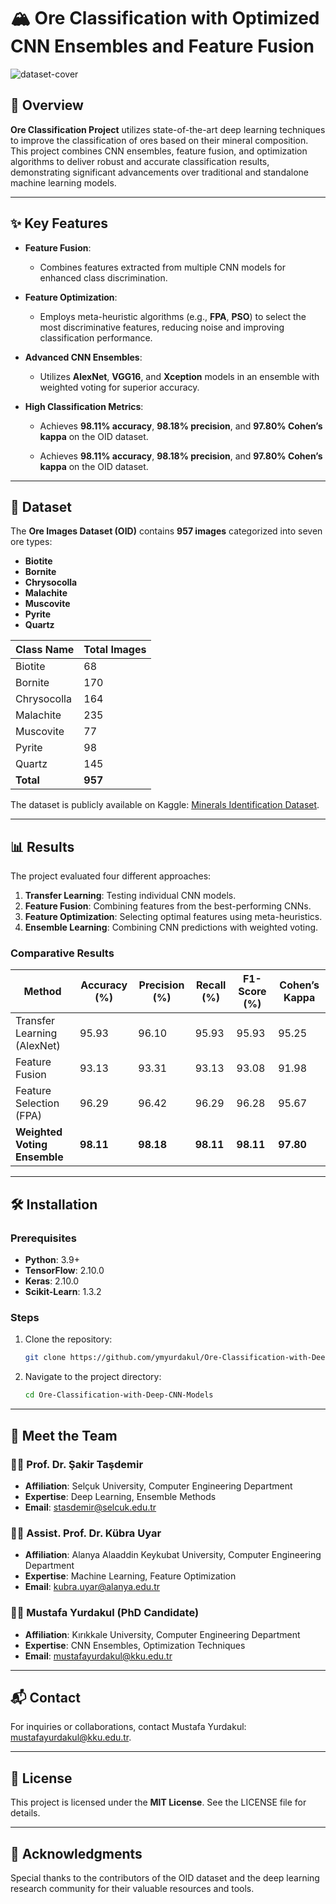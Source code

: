 # 🏔️ Ore Classification with Optimized CNN Ensembles and Feature Fusion
![dataset-cover](https://github.com/user-attachments/assets/b6269a83-2c4f-4f91-b36d-65d00b0687a8)

## 🌟 Overview

**Ore Classification Project** utilizes state-of-the-art deep learning techniques to improve the classification of ores based on their mineral composition. This project combines CNN ensembles, feature fusion, and optimization algorithms to deliver robust and accurate classification results, demonstrating significant advancements over traditional and standalone machine learning models.

---

## ✨ Key Features



- **Feature Fusion**:
  - Combines features extracted from multiple CNN models for enhanced class discrimination.

- **Feature Optimization**:
  - Employs meta-heuristic algorithms (e.g., **FPA**, **PSO**) to select the most discriminative features, reducing noise and improving classification performance.
- **Advanced CNN Ensembles**:
  - Utilizes **AlexNet**, **VGG16**, and **Xception** models in an ensemble with weighted voting for superior accuracy.
- **High Classification Metrics**:
  - Achieves **98.11% accuracy**, **98.18% precision**, and **97.80% Cohen’s kappa** on the OID dataset.

  - Achieves **98.11% accuracy**, **98.18% precision**, and **97.80% Cohen’s kappa** on the OID dataset.

---

## 📂 Dataset

The **Ore Images Dataset (OID)** contains **957 images** categorized into seven ore types:

- **Biotite**
- **Bornite**
- **Chrysocolla**
- **Malachite**
- **Muscovite**
- **Pyrite**
- **Quartz**

| Class Name  | Total Images |
| ----------- | ------------ |
| Biotite     | 68           |
| Bornite     | 170          |
| Chrysocolla | 164          |
| Malachite   | 235          |
| Muscovite   | 77           |
| Pyrite      | 98           |
| Quartz      | 145          |
| **Total**   | **957**      |

The dataset is publicly available on Kaggle: [Minerals Identification Dataset](https://www.kaggle.com/asiedubrempong/minerals-identification-dataset).

---

## 📊 Results

The project evaluated four different approaches:

1. **Transfer Learning**: Testing individual CNN models.
2. **Feature Fusion**: Combining features from the best-performing CNNs.
3. **Feature Optimization**: Selecting optimal features using meta-heuristics.
4. **Ensemble Learning**: Combining CNN predictions with weighted voting.

### Comparative Results

| Method                       | Accuracy (%) | Precision (%) | Recall (%) | F1-Score (%) | Cohen’s Kappa |
| ---------------------------- | ------------ | ------------- | ---------- | ------------ | ------------- |
| Transfer Learning (AlexNet)  | 95.93        | 96.10         | 95.93      | 95.93        | 95.25         |
| Feature Fusion               | 93.13        | 93.31         | 93.13      | 93.08        | 91.98         |
| Feature Selection (FPA)      | 96.29        | 96.42         | 96.29      | 96.28        | 95.67         |
| **Weighted Voting Ensemble** | **98.11**    | **98.18**     | **98.11**  | **98.11**    | **97.80**     |

---

## 🛠️ Installation

### Prerequisites

- **Python**: 3.9+
- **TensorFlow**: 2.10.0
- **Keras**: 2.10.0
- **Scikit-Learn**: 1.3.2

### Steps

1. Clone the repository:
   ```bash
   git clone https://github.com/ymyurdakul/Ore-Classification-with-Deep-CNN-Models.git
   ```
2. Navigate to the project directory:
   ```bash
   cd Ore-Classification-with-Deep-CNN-Models
   ```

---

## 👥 Meet the Team

### 👨‍🏫 Prof. Dr. Şakir Taşdemir

- **Affiliation**: Selçuk University, Computer Engineering Department
- **Expertise**: Deep Learning, Ensemble Methods
- **Email**: [stasdemir@selcuk.edu.tr](mailto\:stasdemir@selcuk.edu.tr)

### 👩‍🏫 Assist. Prof. Dr. Kübra Uyar

- **Affiliation**: Alanya Alaaddin Keykubat University, Computer Engineering Department
- **Expertise**: Machine Learning, Feature Optimization
- **Email**: [kubra.uyar@alanya.edu.tr](mailto\:kubra.uyar@alanya.edu.tr)

### 👨‍🎓 Mustafa Yurdakul (PhD Candidate)

- **Affiliation**: Kırıkkale University, Computer Engineering Department
- **Expertise**: CNN Ensembles, Optimization Techniques
- **Email**: [mustafayurdakul@kku.edu.tr](mailto\:mustafayurdakul@kku.edu.tr)

---

## 📬 Contact

For inquiries or collaborations, contact Mustafa Yurdakul: [mustafayurdakul@kku.edu.tr](mailto\:mustafayurdakul@kku.edu.tr).

---

## 📝 License

This project is licensed under the **MIT License**. See the LICENSE file for details.

---

## 🤝 Acknowledgments

Special thanks to the contributors of the OID dataset and the deep learning research community for their valuable resources and tools.

